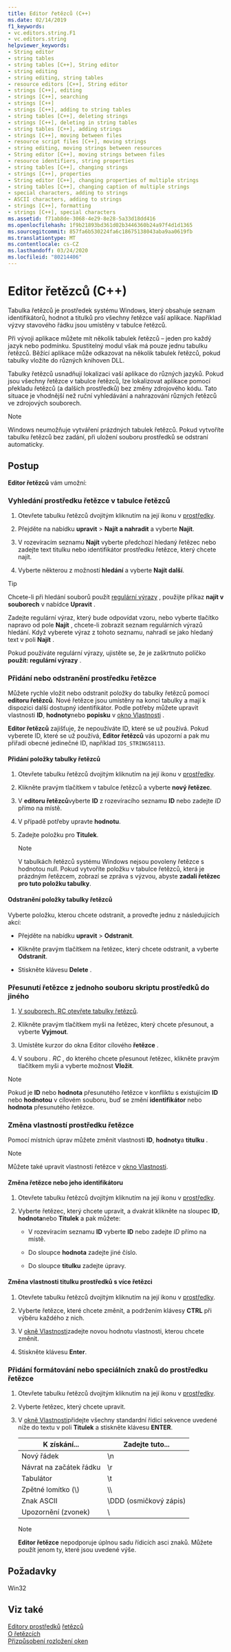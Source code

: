 ```yaml
---
title: Editor řetězců (C++)
ms.date: 02/14/2019
f1_keywords:
- vc.editors.string.F1
- vc.editors.string
helpviewer_keywords:
- String editor
- string tables
- string tables [C++], String editor
- string editing
- string editing, string tables
- resource editors [C++], String editor
- strings [C++], editing
- strings [C++], searching
- strings [C++]
- strings [C++], adding to string tables
- string tables [C++], deleting strings
- strings [C++], deleting in string tables
- string tables [C++], adding strings
- strings [C++], moving between files
- resource script files [C++], moving strings
- string editing, moving strings between resources
- String editor [C++], moving strings between files
- resource identifiers, string properties
- string tables [C++], changing strings
- strings [C++], properties
- String editor [C++], changing properties of multiple strings
- string tables [C++], changing caption of multiple strings
- special characters, adding to strings
- ASCII characters, adding to strings
- strings [C++], formatting
- strings [C++], special characters
ms.assetid: f71ab8de-3068-4e29-8e28-5a33d18dd416
ms.openlocfilehash: 1f9b21893bd361d02b3446360b24a97f4d1d1365
ms.sourcegitcommit: 857fa6b530224fa6c18675138043aba9aa0619fb
ms.translationtype: MT
ms.contentlocale: cs-CZ
ms.lasthandoff: 03/24/2020
ms.locfileid: "80214406"
---
```

# <a name="string-editor-c"></a>Editor řetězců (C++)

Tabulka řetězců je prostředek systému Windows, který obsahuje seznam identifikátorů, hodnot a titulků pro všechny řetězce vaší aplikace. Například výzvy stavového řádku jsou umístěny v tabulce řetězců.

Při vývoji aplikace můžete mít několik tabulek řetězců – jeden pro každý jazyk nebo podmínku. Spustitelný modul však má pouze jednu tabulku řetězců. Běžící aplikace může odkazovat na několik tabulek řetězců, pokud tabulky vložíte do různých knihoven DLL.

Tabulky řetězců usnadňují lokalizaci vaší aplikace do různých jazyků. Pokud jsou všechny řetězce v tabulce řetězců, lze lokalizovat aplikace pomocí překladu řetězců (a dalších prostředků) bez změny zdrojového kódu. Tato situace je vhodnější než ruční vyhledávání a nahrazování různých řetězců ve zdrojových souborech.

> [!NOTE]
> Windows neumožňuje vytváření prázdných tabulek řetězců. Pokud vytvoříte tabulku řetězců bez zadání, při uložení souboru prostředků se odstraní automaticky.

## <a name="how-to"></a>Postup

**Editor řetězců** vám umožní:

### <a name="to-find-a-string-resource-in-the-string-table"></a>Vyhledání prostředku řetězce v tabulce řetězců

1. Otevřete tabulku řetězců dvojitým kliknutím na její ikonu v [prostředky](how-to-create-a-resource-script-file.md#create-resources).

1. Přejděte na nabídku **upravit** > **Najít a nahradit** a vyberte **Najít**.

1. V rozevíracím seznamu **Najít** vyberte předchozí hledaný řetězec nebo zadejte text titulku nebo identifikátor prostředku řetězce, který chcete najít.

1. Vyberte některou z možností **hledání** a vyberte **Najít další**.

> [!TIP]
> Chcete-li při hledání souborů použít [regulární výrazy](/visualstudio/ide/using-regular-expressions-in-visual-studio) , použijte příkaz **najít v souborech** v nabídce **Upravit** .
>
> Zadejte regulární výraz, který bude odpovídat vzoru, nebo vyberte tlačítko napravo od pole **Najít** , chcete-li zobrazit seznam regulárních výrazů hledání. Když vyberete výraz z tohoto seznamu, nahradí se jako hledaný text v poli **Najít** .
>
> Pokud používáte regulární výrazy, ujistěte se, že je zaškrtnuto políčko **použít: regulární výrazy** .

### <a name="to-add-or-delete-a-string-resource"></a>Přidání nebo odstranění prostředku řetězce

Můžete rychle vložit nebo odstranit položky do tabulky řetězců pomocí **editoru řetězců**. Nové řetězce jsou umístěny na konci tabulky a mají k dispozici další dostupný identifikátor. Podle potřeby můžete upravit vlastnosti **ID**, **hodnoty**nebo **popisku** v [okno Vlastnosti](/visualstudio/ide/reference/properties-window) .

**Editor řetězců** zajišťuje, že nepoužíváte ID, které se už používá. Pokud vyberete ID, které se už používá, **Editor řetězců** vás upozorní a pak mu přiřadí obecné jedinečné ID, například `IDS_STRING58113`.

#### <a name="to-add-a-string-table-entry"></a>Přidání položky tabulky řetězců

1. Otevřete tabulku řetězců dvojitým kliknutím na její ikonu v [prostředky](how-to-create-a-resource-script-file.md#create-resources).

1. Klikněte pravým tlačítkem v tabulce řetězců a vyberte **nový řetězec**.

1. V **editoru řetězců**vyberte **ID** z rozevíracího seznamu **ID** nebo zadejte *ID* přímo na místě.

1. V případě potřeby upravte **hodnotu**.

1. Zadejte položku pro **Titulek**.

   > [!NOTE]
   > V tabulkách řetězců systému Windows nejsou povoleny řetězce s hodnotou null. Pokud vytvoříte položku v tabulce řetězců, která je prázdným řetězcem, zobrazí se zpráva s výzvou, abyste **zadali řetězec pro tuto položku tabulky**.

#### <a name="to-delete-a-string-table-entry"></a>Odstranění položky tabulky řetězců

Vyberte položku, kterou chcete odstranit, a proveďte jednu z následujících akcí:

- Přejděte na nabídku **upravit** > **Odstranit**.

- Klikněte pravým tlačítkem na řetězec, který chcete odstranit, a vyberte **Odstranit**.

- Stiskněte klávesu **Delete** .

### <a name="to-move-a-string-from-one-resource-script-file-to-another"></a>Přesunutí řetězce z jednoho souboru skriptu prostředků do jiného

1. [V souborech. RC otevřete tabulky řetězců](../windows/how-to-create-a-resource-script-file.md).

1. Klikněte pravým tlačítkem myši na řetězec, který chcete přesunout, a vyberte **Vyjmout**.

1. Umístěte kurzor do okna Editor cílového **řetězce** .

1. V souboru *. RC* , do kterého chcete přesunout řetězec, klikněte pravým tlačítkem myši a vyberte možnost **Vložit**.

> [!NOTE]
> Pokud je **ID** nebo **hodnota** přesunutého řetězce v konfliktu s existujícím **ID** nebo **hodnotou** v cílovém souboru, buď se změní **identifikátor** nebo **hodnota** přesunutého řetězce.

### <a name="to-change-the-properties-of-a-string-resource"></a>Změna vlastností prostředku řetězce

Pomocí místních úprav můžete změnit vlastnosti **ID**, **hodnoty**a **titulku** .

> [!NOTE]
>  Můžete také upravit vlastnosti řetězce v [okno Vlastnosti](/visualstudio/ide/reference/properties-window).

#### <a name="to-change-a-string-or-its-identifier"></a>Změna řetězce nebo jeho identifikátoru

1. Otevřete tabulku řetězců dvojitým kliknutím na její ikonu v [prostředky](how-to-create-a-resource-script-file.md#create-resources).

1. Vyberte řetězec, který chcete upravit, a dvakrát klikněte na sloupec **ID**, **hodnota**nebo **Titulek** a pak můžete:

   - V rozevíracím seznamu **ID** vyberte **ID** nebo zadejte *ID* přímo na místě.

   - Do sloupce **hodnota** zadejte jiné číslo.

   - Do sloupce **titulku** zadejte úpravy.

#### <a name="to-change-the-caption-property-of-multiple-string-resources"></a>Změna vlastnosti titulku prostředků s více řetězci

1. Otevřete tabulku řetězců dvojitým kliknutím na její ikonu v [prostředky](how-to-create-a-resource-script-file.md#create-resources).

1. Vyberte řetězce, které chcete změnit, a podržením klávesy **CTRL** při výběru každého z nich.

1. V [okně Vlastnosti](/visualstudio/ide/reference/properties-window)zadejte novou hodnotu vlastnosti, kterou chcete změnit.

1. Stiskněte klávesu **Enter**.

### <a name="to-add-formatting-or-special-characters-to-a-string-resource"></a>Přidání formátování nebo speciálních znaků do prostředku řetězce

1. Otevřete tabulku řetězců dvojitým kliknutím na její ikonu v [prostředky](how-to-create-a-resource-script-file.md#create-resources).

1. Vyberte řetězec, který chcete upravit.

1. V [okně Vlastnosti](/visualstudio/ide/reference/properties-window)přidejte všechny standardní řídicí sekvence uvedené níže do textu v poli **Titulek** a stiskněte klávesu **ENTER**.

   |K získání...|Zadejte tuto...|
   |-----------------|---------------|
   | Nový řádek | \\n |
   | Návrat na začátek řádku | \\r |
   | Tabulátor | \\t |
   | Zpětné lomítko (\\) | \\\\ |
   | Znak ASCII | \\DDD (osmičkový zápis) |
   | Upozornění (zvonek) | \\ |

   > [!NOTE]
   > **Editor řetězce** nepodporuje úplnou sadu řídicích asci znaků. Můžete použít jenom ty, které jsou uvedené výše.

## <a name="requirements"></a>Požadavky

Win32

## <a name="see-also"></a>Viz také

[Editory prostředků](../windows/resource-editors.md)
[řetězců](/windows/win32/menurc/strings)<br/>
[O řetězcích](/windows/win32/menurc/about-strings)<br/>
[Přizpůsobení rozložení oken](/visualstudio/ide/customizing-window-layouts-in-visual-studio)
